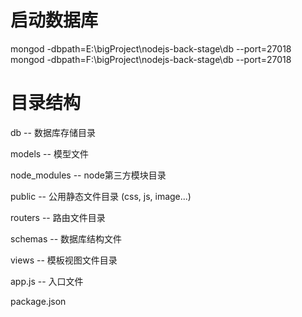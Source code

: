 # 启动数据库

mongod -dbpath=E:\bigProject\nodejs-back-stage\db --port=27018
mongod -dbpath=F:\bigProject\nodejs-back-stage\db --port=27018

# 目录结构

db -- 数据库存储目录

models -- 模型文件

node_modules -- node第三方模块目录

public -- 公用静态文件目录 (css, js, image...)

routers -- 路由文件目录

schemas -- 数据库结构文件

views -- 模板视图文件目录

app.js -- 入口文件

package.json